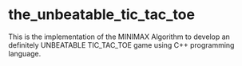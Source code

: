 # the_unbeatable_tic_tac_toe
This is the implementation of the MINIMAX Algorithm to develop an definitely UNBEATABLE TIC_TAC_TOE game using C++ programming language.
